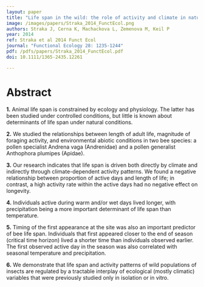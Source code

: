 ```yaml
---
layout: paper
title: "Life span in the wild: the role of activity and climate in natural populations of bees"
image: /images/papers/Straka_2014_FunctEcol.png
authors: Straka J, Cerna K, Machackova L, Zemenova M, Keil P
year: 2014
ref: Straka et al 2014 Funct Ecol
journal: "Functional Ecology 28: 1235-1244"
pdf: /pdfs/papers/Straka_2014_FunctEcol.pdf
doi: 10.1111/1365-2435.12261

---
```


# Abstract

**1.** Animal life span is constrained by ecology and physiology. The latter has been studied under controlled conditions, but little is known about determinants of life span under natural conditions.

**2.** We studied the relationships between length of adult life, magnitude of foraging activity, and environmental abiotic conditions in two bee species: a pollen specialist Andrena vaga (Andrenidae) and a pollen generalist Anthophora plumipes (Apidae).

**3.** Our research indicates that life span is driven both directly by climate and indirectly through climate-dependent activity patterns. We found a negative relationship between proportion of active days and length of life; in contrast, a high activity rate within the active days had no negative effect on longevity.

**4.** Individuals active during warm and/or wet days lived longer, with precipitation being a more important determinant of life span than temperature.

**5.** Timing of the first appearance at the site was also an important predictor of bee life span. Individuals that first appeared closer to the end of season (critical time horizon) lived a shorter time than individuals observed earlier. The first observed active day in the season was also correlated with seasonal temperature and precipitation.

**6.** We demonstrate that life span and activity patterns of wild populations of insects are regulated by a tractable interplay of ecological (mostly climatic) variables that were previously studied only in isolation or in vitro.
